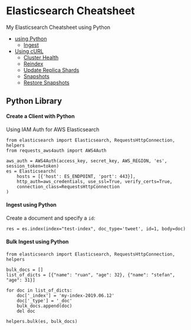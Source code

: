 # Elasticsearch Cheatsheet

My Elasticsearch Cheatsheet using Python

- [using Python](python-elasticsearch.md#python-library)
  - [Ingest](python-elasticsearch.md#ingest-using-python)
- [Using cURL](README.md#using-curl)
  - [Cluster Health](README.md#health-with-curl)
  - [Reindex](README.md#reindex-using-curl)
  - [Update Replica Shards](README.md#update-replicas-curl)
  - [Snapshots](README.md#snapshots-with-curl)
  - [Restore Snapshots](README.md#restore-snapshots-with-curl)

## Python Library

#### Create a Client with Python

Using IAM Auth for AWS Elasticsearch

```
from elasticsearch import Elasticsearch, RequestsHttpConnection, helpers
from requests_aws4auth import AWS4Auth

aws_auth = AWS4Auth(access_key, secret_key, AWS_REGION, 'es', session_token=token)
es = Elasticsearch(
    hosts = [{'host': ES_ENDPOINT, 'port': 443}], 
    http_auth=aws_credentials, use_ssl=True, verify_certs=True, 
    connection_class=RequestsHttpConnection
)
```

#### Ingest using Python

Create a document and specify a `id`:

```
res = es.index(index="test-index", doc_type='tweet', id=1, body=doc)
```

#### Bulk Ingest using Python

```
from elasticsearch import Elasticsearch, RequestsHttpConnection, helpers

bulk_docs = []
list_of_dicts = [{"name": "ruan", "age": 32}, {"name": "stefan", "age": 31}]

for doc in list_of_dicts:
    doc['_index'] = 'my-index-2019.06.12'
    doc['_type'] = '_doc'
    bulk_docs.append(doc)
    del doc
    
helpers.bulk(es, bulk_docs)
```

